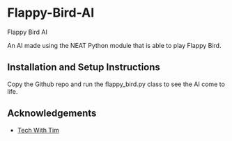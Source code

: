 # Flappy-Bird-AI

Flappy Bird AI

An AI made using the NEAT Python module that is able to play Flappy Bird.


## Installation and Setup Instructions  

Copy the Github repo and run the flappy_bird.py class to see the AI come to life.

## Acknowledgements

- [Tech With Tim](https://github.com/techwithtim/NEAT-Flappy-Bird)
